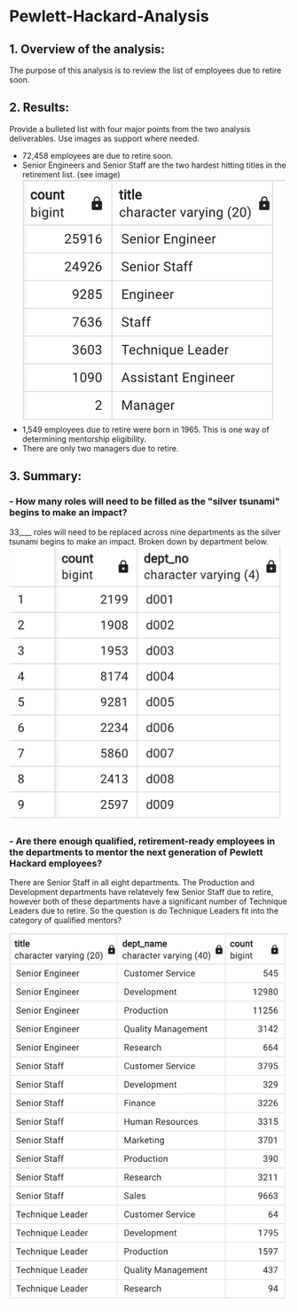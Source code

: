# Pewlett-Hackard-Analysis

## 1. Overview of the analysis:
The purpose of this analysis is to review the list of employees due to retire soon.

## 2. Results:
Provide a bulleted list with four major points from the two analysis deliverables. Use images as support where needed.
- 72,458 employees are due to retire soon.
- Senior Engineers and Senior Staff are the two hardest hitting titles in the retirement list. (see image)
![silver tsunami by title](./Data/retirement_by_title.png?raw=true)
- 1,549 employees due to retire were born in 1965. This is one way of determining mentorship eligibility.
- There are only two managers due to retire.

## 3. Summary:

### - How many roles will need to be filled as the "silver tsunami" begins to make an impact?
33,___ roles will need to be replaced across nine departments as the silver tsunami begins to make an impact. Broken down by department below.
![silver tsunami by dept](./Data/silver_tsunami_dept.png?raw=true)

### - Are there enough qualified, retirement-ready employees in the departments to mentor the next generation of Pewlett Hackard employees?
There are Senior Staff in all eight departments. The Production and Development departments have relatevely few Senior Staff due to retire, however both of these departments have a significant number of Technique Leaders due to retire. So the question is do Technique Leaders fit into the category of qualified mentors?

![silver tsunami by dept](./Data/retirement_by_title_dept.png?raw=true)
